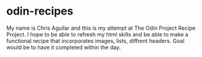 # odin-recipes
My name is Chris Aguilar and this is my attempt at The Odin Project Recipe Project. I hope to be able to refresh my html skills and be able to make a functional recipe that incorporates images, lists, diffrent headers. Goal would be to have it completed within the day.